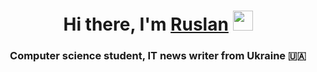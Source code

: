 <h1 align="center">Hi there, I'm <a href="https://daniilshat.ru/" target="_blank">Ruslan</a> 
<img src="https://github.com/blackcater/blackcater/raw/main/images/Hi.gif" height="32"/></h1>
<h3 align="center">Computer science student, IT news writer from Ukraine 🇺🇦</h3>
